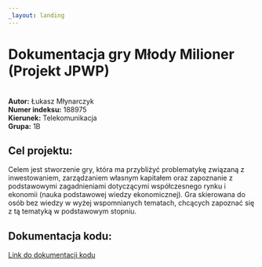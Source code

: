 ```yaml
---
_layout: landing
---
```


# Dokumentacja gry **Młody Milioner** (Projekt JPWP)
 \
**Autor:** Łukasz Młynarczyk\
**Numer indeksu:** 188975\
**Kierunek:** Telekomunikacja\
**Grupa:** 1B


## Cel projektu:
Celem jest stworzenie gry, która ma przybliżyć problematykę związaną z inwestowaniem, zarządzaniem własnym kapitałem oraz zapoznanie z podstawowymi zagadnieniami dotyczącymi współczesnego rynku i ekonomii (nauka podstawowej wiedzy ekonomicznej). Gra skierowana do osób bez wiedzy w wyżej wspomnianych tematach, chcących zapoznać się z tą tematyką w podstawowym stopniu.

## Dokumentacja kodu:

[Link do dokumentacji kodu](../_site/api/MlodyMilioner.html)